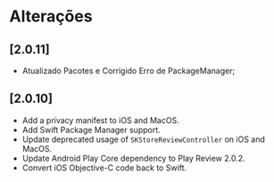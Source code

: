 # Alterações

## [2.0.11]

- Atualizado Pacotes e Corrigido Erro de PackageManager;

## [2.0.10]

- Add a privacy manifest to iOS and MacOS.
- Add Swift Package Manager support.
- Update deprecated usage of `SKStoreReviewController` on iOS and MacOS.
- Update Android Play Core dependency to Play Review 2.0.2.
- Convert iOS Objective-C code back to Swift.
